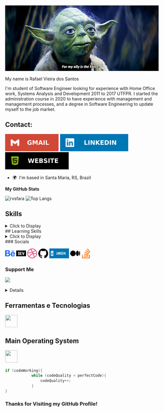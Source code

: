 ![](img/yoda.gif)

My name is Rafael Vieira dos Santos

I'm student of Software Engineer looking for experience with Home Office work,
Systems Analysis and Development 2011 to 2017 UTFPR. I started the
administration course in 2020 to have experience with management and management
processes, and a degree in Software Engineering to update myself to the job
market.
## Contact:
<div>
<a href = "mailto:rvsfara@gmail.com"><img src="badges/gmail.svg"
target="_blank"></a>
<a href="https://www.linkedin.com/in/rvsfara" target="_blank"><img
src="badges/linkedin.svg" target="_blank"></a>
<a href="https://rvsfara.github.io/" target="_blank"><img alt=""
src="badges/website.svg" /></a>
</div>

* 🌍  I'm based in Santa Maria, RS, Brazil

<b>My GitHub Stats</b>

![rvsfara](https://github-readme-streak-stats.herokuapp.com/?user=rvsfara&theme=dark&hide_border=true)
![Top Langs](https://github-readme-stats.vercel.app/api/top-langs/?username=rvsfara&layout=compact&langs_count=10&theme=dark&hide_border=true)

## Skills
<details>
    <summary>Click to Display</summary>

<img src="badges/oracle-colored.svg" width="36" height="36" alt="Oracle" />
<img src="badges/java.svg" width="40" height="40" alt="Java"/>
<img src="badges/c-colored.svg" width="36" height="36" alt="C"/>
<img src="badges/csharp-colored.svg" width="36" height="36" alt="C#" />
<img src="badges/python-colored.svg" width="36" height="36" alt="Python" />
<img src="badges/php-colored.svg" width="36" height="36" alt="PHP" />
<img src="badges/html5-colored.svg" width="36" height="36" alt="HTML5" />
<img src="badges/javascript-colored.svg" width="36" height="36" alt="JavaScript" />
<img src="badges/mysql-colored.svg" width="36" height="36" alt="MySQL" />
<img src="badges/postgresql-colored.svg" width="36" height="36" alt="PostgreSQL" /></a>


</details>
## Learning Skills
<details>
    <summary>Click to Display</summary>

<img src="badges/react-colored.svg" width="36" height="36" alt="React" />
<img src="badges/nextjs-colored.svg" width="36" height="36" alt="NextJs" />
<img src="badges/vuejs-colored.svg" width="36" height="36" alt="Vue" />
<img src="badges/angularjs-colored.svg" width="36" height="36" alt="Angular" />
<img src="badges/jquery-colored.svg" width="36" height="36" alt="JQuery" />
<img src="badges/css3-colored.svg" width="36" height="36" alt="CSS3" />
<img src="badges/bootstrap-colored.svg" width="36" height="36" alt="Bootstrap" />
<img src="badges/nodejs-colored.svg" width="36" height="36" alt="NodeJS" />
<img src="badges/kotlin-colored.svg" width="36" height="36" alt="Kotlin" />
<img src="badges/typescript-colored.svg" width="36" height="36" alt="TypeScript" />


<img src="badges/mongodb-colored.svg" width="36" height="36" alt="MongoDB" />
<img src="badges/firebase-colored.svg" width="36" height="36" alt="Firebase" /></a>
<img src="badges/dot-net-colored.svg" width="36" height="36" alt=".NET" />
<img src="badges/django-colored.svg" width="36" height="36" alt="Django" />
<img src="badges/laravel-colored.svg" width="36" height="36" alt="Laravel" />
<img src="badges/flutter-colored.svg" width="36" height="36" alt="Flutter" />
<img src="badges/figma-colored.svg" width="36" height="36" alt="Figma" />

</details>
### Socials

<a href="https://www.behance.com/rvsfara" target="_blank"> <img src="badges/behance.svg" width="32" height="32" /></a>
<a href="https://www.dev.to/rvsfara" target="_blank" rel="noreferrer"><img src="badges/devdotto.svg" width="32" height="32" /></a>
<a href="https://www.dribbble.com/rvsfara" target="_blank" rel="noreferrer"><img src="badges/dribbble.svg" width="32" height="32" /></a>
<a href="https://www.github.com/rvsfara" target="_blank" rel="noreferrer"><img src="badges/github.svg" width="32" height="32" /></a>
<a href="https://www.linkedin.com/in/rvsfara" target="_blank" rel="noreferrer"><img src="badges/linkedin.svg" width="64" height="32" /></a>
<a href="http://www.medium.com/rvsfara" target="_blank" rel="noreferrer"><img src="badges/medium.svg" width="32" height="32" /></a>
<a href="https://www.stackoverflow.com/users/rvsfara" target="_blank" rel="noreferrer"><img src="badges/stackoverflow.svg" width="32" height="32" /></a>

### Support Me

<a href="https://www.buymeacoffee.com/rvsfara"><img src="https://cdn.buymeacoffee.com/buttons/v2/default-yellow.png" width="200" />

<details>
    <summary>Badges Loading</summary>
Languages

![HTML5](https://img.shields.io/badge/-HTML5-000?style=for-the-badge&logo=html5)
![CSS3](https://img.shields.io/badge/-CSS3-000?style=for-the-badge&logo=css3)
![JavaScript](https://img.shields.io/badge/-JavaScript-000?style=for-the-badge&logo=javascript)
![Markdown](https://img.shields.io/badge/-Markdown-000?style=for-the-badge&logo=markdown)

![Java](https://img.shields.io/badge/-Java-000?style=for-the-badge&logo=java)
![Python](https://img.shields.io/badge/python-3670A0?style=for-the-badge&logo=python&logoColor=ffdd54)
![C](https://img.shields.io/badge/c-000?style=for-the-badge&logo=c&logoColor=white)

JS Framework/Library

![Next JS](https://img.shields.io/badge/-NextJS-000?style=for-the-badge&logo=next.js)
![React](https://img.shields.io/badge/-ReactJS-000?style=for-the-badge&logo=react)
![Angular](https://img.shields.io/badge/-AngularJS-000?style=for-the-badge&logo=angular)

CSS Framework/Library/Pre-processors

![Bootstrap](https://img.shields.io/badge/-Bootstrap-000?style=for-the-badge&logo=bootstrap)


Design/Visual Tools

![Figma](https://img.shields.io/badge/-Figma-000?style=for-the-badge&logo=figma)
![Canva](https://img.shields.io/badge/-Canva-000?style=for-the-badge&logo=canva)
![Penpot](https://img.shields.io/badge/-Penpot-000?style=for-the-badge&logo=penpot)

Database/State

![Firebase](https://img.shields.io/badge/-Firebase-000?style=for-the-badge&logo=firebase)
![MongoDB](https://img.shields.io/badge/-MongoDB-000?style=for-the-badge&logo=mongodb)

Backend

![NodeJS](https://img.shields.io/badge/-NodeJS-000?style=for-the-badge&logo=node.js&logoColor=pink)
![API](https://img.shields.io/badge/-API-000?style=for-the-badge&logo=fastapi)

Web Hosting

![GitHub Pages](https://img.shields.io/badge/-GitHub%20Pages-000?style=for-the-badge&logo=github)

CI/CD

![GitHub Actions](https://img.shields.io/badge/-github%20actions-000?style=for-the-badge&logo=githubactions) https://docs.github.com/pt/actions
![Jenkins](https://img.shields.io/badge/-jenkins-000?style=for-the-badge&logo=jenkins)

Package Manager

![NPM](https://img.shields.io/badge/-NPM-000?style=for-the-badge&logo=npm)
![Yarn](https://img.shields.io/badge/-yarn-000?style=for-the-badge&logo=yarn)

Version Control

![Git](https://img.shields.io/badge/-Git-000?style=for-the-badge&logo=git)
![GitHub](https://img.shields.io/badge/-GitHub-000?style=for-the-badge&logo=github)

![Android Studio](https://img.shields.io/badge/Android%20Studio-3DDC84.svg?style=for-the-badge&logo=android-studio&logoColor=white)
![Visual Studio Code](https://img.shields.io/badge/Visual%20Studio%20Code-0078d7.svg?style=for-the-badge&logo=visual-studio-code&logoColor=white)
![Eclipse](https://img.shields.io/badge/Eclipse.svg?style=for-the-badge&logo=Eclipse&logoColor=white)
![NetBeans](https://img.shields.io/badge/NetBeans.svg?style=for-the-badge&logo=apache-netbeans-ide&logoColor=white)



</details>


## Ferramentas e Tecnologias
<img src="https://cdn.jsdelivr.net/gh/devicons/devicon/icons/git/git-original.svg" width="40" height="40"/>

## Main Operating System
<img src="https://cdn.jsdelivr.net/gh/devicons/devicon/icons/linux/linux-original.svg" width="40" height="40"/>

``` java
if (codeWorking){
            while (codeQuality < perfectCode){
                codeQuality++;
            }
}
```

### Thanks for Visiting my GitHub Profile!
